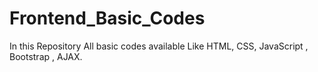 # Frontend_Basic_Codes
In this  Repository All basic codes available Like HTML, CSS, JavaScript , Bootstrap , AJAX.
